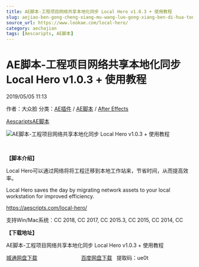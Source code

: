 ```yaml
---
title: AE脚本-工程项目网络共享本地化同步 Local Hero v1.0.3 + 使用教程
slug: aejiao-ben-gong-cheng-xiang-mu-wang-luo-gong-xiang-ben-di-hua-tong-bu-local-hero-v1-0-3-shi-yong-jiao-cheng
source_url: https://www.lookae.com/local-hero/
category: aechajian
tags: [Aescaripts, AE脚本]
---
```

# AE脚本-工程项目网络共享本地化同步 Local Hero v1.0.3 + 使用教程

2019/05/05 11:13

作者：大众脸
分类：[AE插件](https://www.lookae.com/after-effects/aechajian/) / [AE脚本](https://www.lookae.com/after-effects/aescripts/) / [After Effects](https://www.lookae.com/after-effects/)

[Aescaripts](https://www.lookae.com/tag/aescaripts/)[AE脚本](https://www.lookae.com/tag/ae%e8%84%9a%e6%9c%ac/)

![AE脚本-工程项目网络共享本地化同步 Local Hero v1.0.3 + 使用教程](https://www.lookae.com/wp-content/uploads/2019/05/Local-Hero.jpg "AE脚本-工程项目网络共享本地化同步 Local Hero v1.0.3 + 使用教程-LookAE.com")

﻿

**【脚本介绍】**

Local Hero可以通过网络将将工程迁移到本地工作站来，节省时间，从而提高效率。

Local Hero saves the day by migrating network assets to your local workstation for improved efficiency.

https://aescripts.com/local-hero/

支持Win/Mac系统：CC 2018, CC 2017, CC 2015.3, CC 2015, CC 2014, CC

**【下载地址】**

AE脚本-工程项目网络共享本地化同步 Local Hero v1.0.3 + 使用教程

[城通网盘下载](https://lookae.ctfile.com/fs/680462-372354851)                              [百度网盘下载](https://pan.baidu.com/s/178djuOMiGGA1g4KL7FmtzA)   提取码：ue0t
